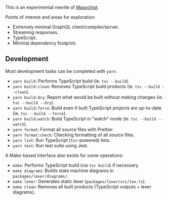 This is an experimental rewrite of [Masochist](https://github.com/wincent/masochist).

Points of interest and areas for exploration:

- Extremely minimal GraphQL client/compiler/server.
- Streaming responses.
- TypeScript.
- Minimal dependency footprint.

## Development

Most development tasks can be completed with `yarn`:

- `yarn build`: Performs TypeScript build (ie. `tsc --build`).
- `yarn build:clean`: Removes TypeScript build products (ie. `tsc --build --clean`).
- `yarn build:dry`: Report what would be built without making changes (ie. `tsc --build --dry`).
- `yarn build:force`: Build even if built TypeScript projects are up-to-date (ie. `tsc --build --force`).
- `yarn build:watch`: Build TypeScript in "watch" mode (ie. `tsc --build --watch`).
- `yarn format`: Format all source files with Prettier.
- `yarn format:check`: Checking formatting of all source files.
- `yarn lint`: Run TypeScript (`tsc`-powered) lints.
- `yarn test`: Run test suite using Jest.

A Make-based interface also exists for some operations:

- `make`: Performs TypeScript build (via `tsc build`) if necessary.
- `make diagrams`: Builds state machine diagrams in `packages/lexer/diagrams/`.
- `make lexer`: Generates static lexer (`packages/lexer/src/lex.ts`).
- `make clean`: Removes all built products (TypeScript outputs + lexer diagrams).

